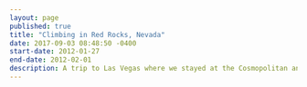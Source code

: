 ```yaml
---
layout: page
published: true
title: "Climbing in Red Rocks, Nevada"
date: 2017-09-03 08:48:50 -0400
start-date: 2012-01-27
end-date: 2012-02-01
description: A trip to Las Vegas where we stayed at the Cosmopolitan and then drove out to Red Rocks for climbing. A fun mix of outdoor adventure and eating delicious food in Las Vegas. We became too familiar with the Cosmopolitan's lobby bar. The climbing was great, even if we managed to make a very short approach much longer. We took a rest day and drove to Death Valley to see the sailing stones.
---
```

